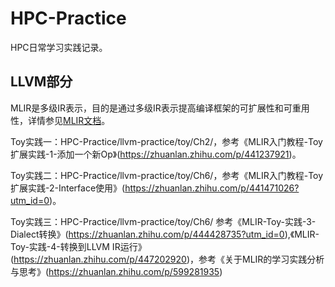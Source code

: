 # HPC-Practice
HPC日常学习实践记录。

## LLVM部分
MLIR是多级IR表示，目的是通过多级IR表示提高编译框架的可扩展性和可重用性，详情参见[MLIR文档](https://mlir.llvm.org/getting_started/)。

Toy实践一：HPC-Practice/llvm-practice/toy/Ch2/，参考《MLIR入门教程-Toy扩展实践-1-添加一个新Op》(https://zhuanlan.zhihu.com/p/441237921)。

Toy实践二：HPC-Practice/llvm-practice/toy/Ch6/，参考《MLIR入门教程-Toy扩展实践-2-Interface使用》(https://zhuanlan.zhihu.com/p/441471026?utm_id=0)。

Toy实践三：HPC-Practice/llvm-practice/toy/Ch6/
          参考《MLIR-Toy-实践-3-Dialect转换》(https://zhuanlan.zhihu.com/p/444428735?utm_id=0),《MLIR-Toy-实践-4-转换到LLVM IR运行》(https://zhuanlan.zhihu.com/p/447202920)，参考《关于MLIR的学习实践分析与思考》(https://zhuanlan.zhihu.com/p/599281935)